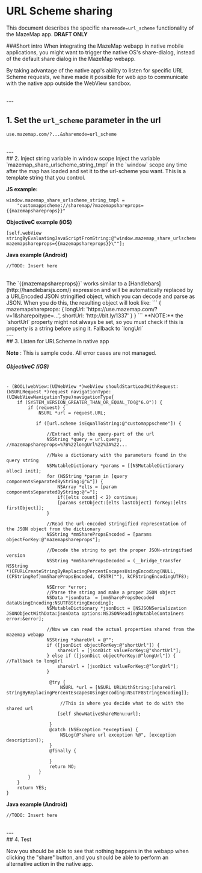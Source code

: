 
# URL Scheme sharing
This document describes the specific `sharemode=url_scheme` functionality of the MazeMap app.
**DRAFT ONLY**

###Short intro
When integrating the MazeMap webapp in native mobile applications, you might want to trigger the native OS's share-dialog, instead of the default share dialog in the MazeMap webapp.

By taking advantage of the native app's ability to listen for specific URL Scheme requests, we have made it possible for web app to communicate with the native app outside the WebView sandbox.

<br>
---
<br>

## 1. Set the `url_scheme` parameter in the url
`use.mazemap.com/?...&sharemode=url_scheme`

<br>
---
<br>
## 2. Inject string variable in window scope
Inject the variable `mazemap_share_urlscheme_string_tmpl` in the `window` scope any time after the map has loaded and set it to the url-scheme you want. This is a template string that you control.

 **JS example:**
```
window.mazemap_share_urlscheme_string_tmpl =
    "customappscheme://sharemap/?mazemapshareprops={{mazemapshareprops}}"
```

**ObjectiveC example (iOS)**
```
[self.webView stringByEvaluatingJavaScriptFromString:@"window.mazemap_share_urlscheme_string_tmpl=\"customappscheme://sharemap/?mazemapshareprops={{mazemapshareprops}}\""];
```

**Java example (Android)**
```
//TODO: Insert here
```
<br>
 The `{{mazemapshareprops}}` works similar to a [Handlebars](http://handlebarsjs.com/) expression and will be automatically replaced by a URLEncoded JSON stringified object, which you can decode and parse as JSON. When you do this, the resulting object will look like:
 ```
    {
      mazemapshareprops:
      {
        longUrl: 'https://use.mazemap.com/?v=1&sharepoitype=...',
        shortUrl: 'http://bit.ly/1337'
      }
    }
 ```
 **NOTE:** the `shortUrl` property might not always be set, so you must check if this is property is a string before using it. Fallback to `longUrl`


<br>
---
<br>
## 3. Listen for URLScheme in native app

**Note** : This is sample code. All error cases are not managed.

##### ObjectiveC (iOS)


```

- (BOOL)webView:(UIWebView *)webView shouldStartLoadWithRequest:(NSURLRequest *)request navigationType:(UIWebViewNavigationType)navigationType{
    if (SYSTEM_VERSION_GREATER_THAN_OR_EQUAL_TO(@"6.0")) {
        if (request) {
            NSURL *url = request.URL;

           if ([url.scheme isEqualToString:@"customappscheme"]) {

               //Extract only the query-part of the url
               NSString *query = url.query; //mazemapshareprops=%7B%22longUrl%22%3A%22...

               //Make a dictionary with the parameters found in the query string
               NSMutableDictionary *params = [[NSMutableDictionary alloc] init];
               for (NSString *param in [query componentsSeparatedByString:@"&"]) {
                   NSArray *elts = [param componentsSeparatedByString:@"="];
                   if([elts count] < 2) continue;
                   [params setObject:[elts lastObject] forKey:[elts firstObject]];
               }

               //Read the url-encoded stringified representation of the JSON object from the dictionary
               NSString *mmSharePropsEncoded = [params objectForKey:@"mazemapshareprops"];

               //Decode the string to get the proper JSON-stringified version
               NSString *mmSharePropsDecoded = (__bridge_transfer NSString *)CFURLCreateStringByReplacingPercentEscapesUsingEncoding(NULL, (CFStringRef)mmSharePropsEncoded, CFSTR(""), kCFStringEncodingUTF8);

               NSError *error;
               //Parse the string and make a proper JSON object
               NSData *jsonData  = [mmSharePropsDecoded dataUsingEncoding:NSUTF8StringEncoding];
               NSMutableDictionary *jsonDict = [NSJSONSerialization JSONObjectWithData:jsonData options:NSJSONReadingMutableContainers error:&error];

               //Now we can read the actual properties shared from the mazemap webapp
               NSString *shareUrl = @"";
               if ([jsonDict objectForKey:@"shortUrl"]) {
                   shareUrl = [jsonDict valueForKey:@"shortUrl"];
               } else if ([jsonDict objectForKey:@"longUrl"]) { //Fallback to longUrl
                   shareUrl = [jsonDict valueForKey:@"longUrl"];
               }

                @try {
                    NSURL *url = [NSURL URLWithString:[shareUrl stringByReplacingPercentEscapesUsingEncoding:NSUTF8StringEncoding]];

                    //This is where you decide what to do with the shared url
                   [self showNativeShareMenu:url];

                }
                @catch (NSException *exception) {
                    NSLog(@"share url exception %@", [exception description]);
                }
                @finally {

                }
                return NO;
            }
        }
    }
    return YES;
}

```
**Java example (Android)**
```
//TODO: Insert here
```

<br>
---
<br>
## 4. Test

Now you should be able to see that nothing happens in the webapp when clicking the "share" button, and you should be able to perform an alternative action in the native app.

<br><br>
